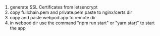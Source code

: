 1. generate SSL Certificates from letsencrypt
2. copy fullchain.pem and private.pem paste to nginx/certs dir
3. copy and paste webpod app to remote dir
4. in webpod dir use the command "npm run start" or "yarn start" to start the app 